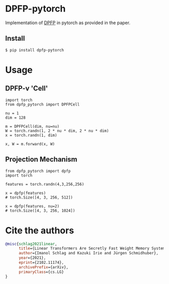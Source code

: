 # DPFP-pytorch

Implementation of [DPFP](https://arxiv.org/pdf/2102.11174v2.pdf) in pytorch as provided in the paper.

## Install

```
$ pip install dpfp-pytorch
```

# Usage
## DPFP-v 'Cell'
```py3
import torch
from dpfp_pytorch import DPFPCell

nu = 1
dim = 128

m = DPFPCell(dim, nu=nu)
W = torch.randn(1, 2 * nu * dim, 2 * nu * dim)
x = torch.randn(1, dim)

x, W = m.forward(x, W)
```

## Projection Mechanism
```py3
from dpfp_pytorch import dpfp
import torch

features = torch.randn(4,3,256,256)

x = dpfp(features)
# torch.Size([4, 3, 256, 512])

x = dpfp(features, nu=2)
# torch.Size([4, 3, 256, 1024])
```


# Cite the authors
```bibtex
@misc{schlag2021linear,
      title={Linear Transformers Are Secretly Fast Weight Memory Systems}, 
      author={Imanol Schlag and Kazuki Irie and Jürgen Schmidhuber},
      year={2021},
      eprint={2102.11174},
      archivePrefix={arXiv},
      primaryClass={cs.LG}
}
```
